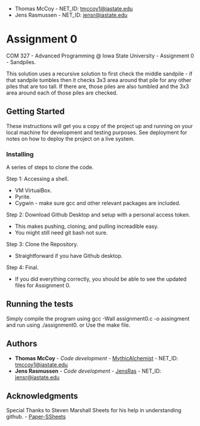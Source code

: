 * Thomas McCoy - NET_ID: tmccoy1@iastate.edu
* Jens Rasmussen - NET_ID: jensr@iastate.edu

# Assignment 0 

COM 327 - Advanced Programming @ Iowa State University - Assignment 0 - Sandpiles.

This solution uses a recursive solution to first check the middle sandpile - if that sandpile tumbles then it checks 3x3 area around that pile for any other piles that are too tall. If there are, those piles are also tumbled and the 3x3 area around each of those piles are checked. 

## Getting Started

These instructions will get you a copy of the project up and running on your local machine for development and testing purposes. See deployment for notes on how to deploy the project on a live system.

### Installing

A series of steps to clone the code.

Step 1:
Accessing a shell.
 - VM VirtualBox. 
 - Pyrite.
 - Cygwin - make sure gcc and other relevant packages are included.

Step 2:
Download Github Desktop and setup with a personal access token.
 - This makes pushing, cloning, and pulling increadible easy. 
 - You might still need git bash not sure. 
 
Step 3:
Clone the Repository.
 - Straightforward if you have Github desktop.

Step 4:
Final.
 - If you did everything correctly, you should be able to see the updated files for Assignment 0.

## Running the tests

Simply compile the program using gcc -Wall assignment0.c -o assingment and run using ./assignment0.
or
Use the make file.

## Authors

* **Thomas McCoy** - *Code development* - [MythicAlchemist](https://github.com/MythicAlchemist) - NET_ID: tmccoy1@iastate.edu
* **Jens Rasmussen** - *Code development* - [JensRas](https://github.com/JensRas) - NET_ID: jensr@iastate.edu

## Acknowledgments

Special Thanks to Steven Marshall Sheets for his help in understanding github. - [Paper-SSheets](https://github.com/Paper-SSheets)
